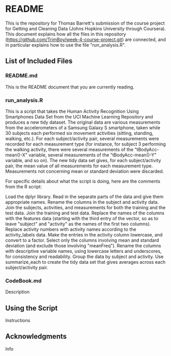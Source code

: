 # README

This is the repository for Thomas Barrett's submission of the course project for Getting and Cleaning Data (Johns Hopkins University through Coursera). This document explains how all the files in this repository (https://github.com/TrimBoy/week-4-course-project.git) are connected, and in particular explains how to use the file "run_analysis.R".

## List of Included Files

### README.md

This is the README document that you are currently reading.

### run_analysis.R

This is a script that takes the Human Activity Recognition Using Smartphones Data Set from the UCI Machine Learning Repository and produces a new tidy dataset. The original data are various measurements from the accelerometers of a Samsung Galaxy S smartphone, taken while 30 subjects each performed six movement activities (sitting, standing, walking, etc.). For each subject/activity pair, several measurements were recorded for each measurement type (for instance, for subject 3 performing the walking activity, there were several measurements of the "tBodyAcc-mean()-X" variable, several measurements of the "tBodyAcc-mean()-Y" variable, and so on). The new tidy data set gives, for each subject/activity pair, the mean value of all measurements for each measurement type. Measurements not concerning mean or standard deviation were discarded.

For specific details about what the script is doing, here are the comments from the R script:

Load the dplyr library.
Read in the separate parts of the data and give them appropriate names.
Rename the columns in the subject and activity data.
Join the subjects, activities, and measurements for both the training and the test data.
Join the training and test data.
Replace the names of the columns with the features data (starting with the third entry of the vector,
so as to leave "subject" and "activity" as the names of the first two columns).
Replace activity numbers with activity names according to the activity_labels data.
Make the entries in the activity column lowercase, and convert to a factor.
Select only the columns involving mean and standard deviation (and exclude those involving "meanFreq").
Rename the columns with descriptive variable names, using lowercase letters and underscores, for
consistency and readability.
Group the data by subject and activity.
Use summarize_each to create the tidy data set that gives averages across each subject/activity pair.

### CodeBook.md

Description

## Using the Script

Instructions

## Acknowledgments

Info
